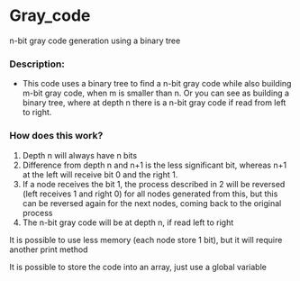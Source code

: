 # Gray_code
 <p>n-bit gray code generation using a binary tree</p>

<h3>Description:</h3>
<ul>
    <li>
    This code uses a binary tree to find a n-bit gray code while also 
    building m-bit gray code, when m is smaller than n. Or you can see as building a
                                        binary tree, where at depth n there is a n-bit gray code if read
                                                   from left to right.
                                        </li>
</ul>

<h3>How does this work?</h3>
<ol>
           <li>Depth n will always have n bits</li>
           <li>Difference from depth n and n+1 is the less significant bit, whereas
           n+1 at the left will receive bit 0 and the right 1.</li>
           <li>If a node receives the bit 1, the process described in 2 will be
           reversed (left receives 1 and right 0) for all nodes generated from
           this, but this can be reversed again for the next nodes, coming back
           to the original process</li>
           <li>The n-bit gray code will be at depth n, if read left to right</li>
</ol>
<p></p>
<p>
It is possible to use less memory (each node store 1 bit), but it will require another
print method
</p>
<p>
It is possible to store the code into an array, just use a global variable
</p>
